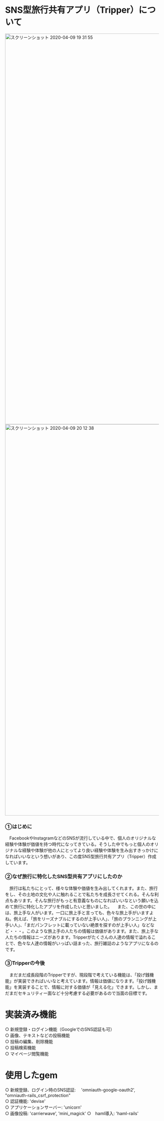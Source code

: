 # SNS型旅行共有アプリ（Tripper）について
<img width="1277" alt="スクリーンショット 2020-04-09 19 31 55" src="https://user-images.githubusercontent.com/57896659/78889043-dcbc3f00-7a9d-11ea-94ac-12c0a3d7e118.png">

<img width="1279" alt="スクリーンショット 2020-04-09 20 12 38" src="https://user-images.githubusercontent.com/57896659/78889437-9a473200-7a9e-11ea-8f1b-f440bf41e260.png">



### ①はじめに 
　FacebookやInstagramなどのSNSが流行している中で、個人のオリジナルな経験や体験が価値を持つ時代になってきている。そうした中でもっと個人のオリジナルな経験や体験が他の人にとってより良い経験や体験を生み出すきっかけになればいいなという想いがあり、この度SNS型旅行共有アプリ（Tripper）作成しています。　
### ②なぜ旅行に特化したSNS型共有アプリにしたのか
　旅行は私たちにとって、様々な体験や価値を生み出してくれます。また、旅行をし、その土地の文化や人に触れることで私たちを成長させてくれる。そんな利点もあリます。そんな旅行がもっと有意義なものになればいいなという願いを込めて旅行に特化したアプリを作成したいと思いました。
　また、この世の中には、旅上手な人がいます。一口に旅上手と言っても、色々な旅上手がいますよね。例えば、「旅をリーズナブルにするのが上手い人」、「旅のプランニングが上手い人」、「まだパンフレットに載っていない絶景を探すのが上手い人」などなど・・・。このような旅上手の人たちの情報は価値があります。また、旅上手な人たちの情報はニーズがあります。Tripperがたくさんの人達の情報で溢れることで、色々な人達の情報がいっぱい詰まった、旅行雑誌のようなアプリになるのです。
### ③Tripperの今後
　まだまだ成長段階のTripperですが、現段階で考えている機能は、「投げ銭機能」が実装できればいいなと考えています。情報は価値になります。「投げ銭機能」を実装することで、情報に対する価値が「見える化」できます。しかし、まだまだセキュリティー面など十分考慮する必要があるので当面の目標です。
 
# 実装済み機能
○ 新規登録・ログイン機能（GoogleでのSNS認証も可）  
○ 画像、テキストなどの投稿機能  
○ 投稿の編集、削除機能  
○ 投稿検索機能  
○ マイページ閲覧機能  

# 使用したgem
○ 新規登録、ログイン時のSNS認証:　 'omniauth-google-oauth2',  "omniauth-rails_csrf_protection"  
○ 認証機能: 'devise'  
○ アプリケーションサーバー: 'unicorn'  
○ 画像投稿: 'carrierwave', 'mini_magick'
○　haml導入: 'haml-rails'
